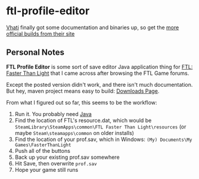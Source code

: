 ftl-profile-editor
==================

[Vhati](https://github.com/Vhati/ftl-profile-editor) finally got some documentation and binaries up, so get the [more official builds from their site](http://sourceforge.net/projects/ftleditor/)

Personal Notes
--------------

**FTL Profile Editor** is some sort of save editor Java application thing for [FTL: Faster Than Light](http://store.steampowered.com/app/212680) that I came across after browsing the FTL Game forums.

Except the posted version didn't work, and there isn't much documentation. But hey, maven project means easy to build: [Downloads Page](https://github.com/yaozornation/ftl-profile-editor/downloads). 

From what I figured out so far, this seems to be the workflow:

1.  Run it. You probably need  [Java](http://www.java.com)
2.  Find the location of FTL's resource.dat, which would be `SteamLibrary\SteamApps\common\FTL Faster Than Light\resources` (or maybe `Steam\steamapps\common` on older installs)
3.  Find the location of your prof.sav, which in Windows: `(My) Documents\My Games\FasterThanLight`
4.  Push all of the buttons
5.  Back up your existing prof.sav somewhere
6.  Hit Save, then overwrite `prof.sav`
7.  Hope your game still runs
